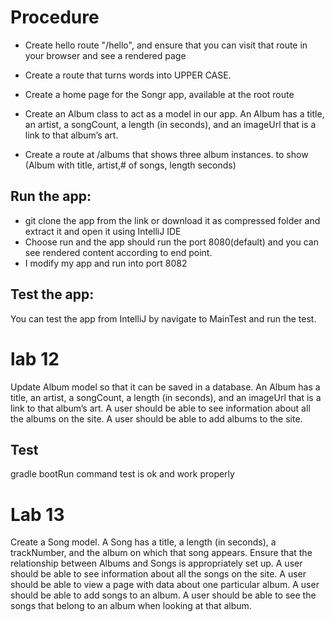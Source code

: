 # Procedure

- Create hello route "/hello", and ensure that you can visit that route in your browser and see a rendered page

- Create a route that turns words into UPPER CASE.

- Create a home page for the Songr app, available at the root route

- Create an Album class to act as a model in our app. An Album has a title, an artist, a songCount, a length (in seconds), and an imageUrl that is a link to that album’s art.

- Create a route at /albums that shows three album instances. to show (Album with title, artist,# of songs, length seconds)

## Run the app:

- git clone the app from the link or download it as compressed folder and extract it and open it using IntelliJ IDE
- Choose run and the app should run the port 8080(default) and you can see rendered content according to end point.
- I modify my app and run into port 8082

## Test the app:

You can test the app from IntelliJ by navigate to MainTest and run the test.

# lab 12

Update Album model so that it can be saved in a database. An Album has a title, an artist, a songCount, a length (in seconds), and an imageUrl that is a link to that album’s art. A user should be able to see information about all the albums on the site. A user should be able to add albums to the site.

## Test

gradle bootRun command test is ok and work properly

# Lab 13

Create a Song model. A Song has a title, a length (in seconds), a trackNumber, and the album on which that song appears. Ensure that the relationship between Albums and Songs is appropriately set up. A user should be able to see information about all the songs on the site. A user should be able to view a page with data about one particular album. A user should be able to add songs to an album. A user should be able to see the songs that belong to an album when looking at that album.

